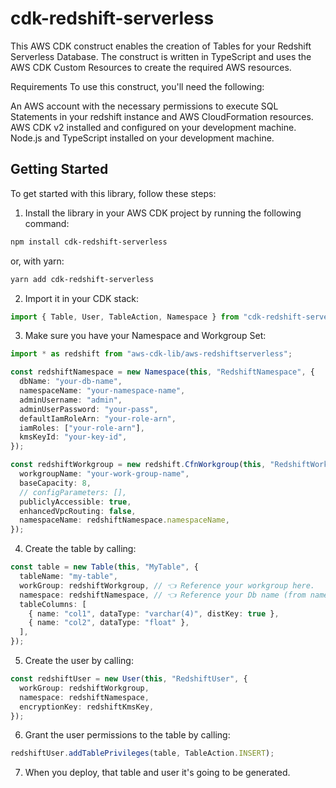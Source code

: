 # cdk-redshift-serverless

This AWS CDK construct enables the creation of Tables for your Redshift Serverless Database. The construct is written in TypeScript and uses the AWS CDK Custom Resources to create the required AWS resources.

Requirements To use this construct, you'll need the following:

An AWS account with the necessary permissions to execute SQL Statements in your redshift instance and AWS CloudFormation resources.
AWS CDK v2 installed and configured on your development machine.
Node.js and TypeScript installed on your development machine.

## Getting Started

To get started with this library, follow these steps:

1. Install the library in your AWS CDK project by running the following command:

```bash
npm install cdk-redshift-serverless
```

or, with yarn:

```bash
yarn add cdk-redshift-serverless
```

2. Import it in your CDK stack:

```ts
import { Table, User, TableAction, Namespace } from "cdk-redshift-serverless";
```

3. Make sure you have your Namespace and Workgroup Set:

```ts
import * as redshift from "aws-cdk-lib/aws-redshiftserverless";

const redshiftNamespace = new Namespace(this, "RedshiftNamespace", {
  dbName: "your-db-name",
  namespaceName: "your-namespace-name",
  adminUsername: "admin",
  adminUserPassword: "your-pass",
  defaultIamRoleArn: "your-role-arn",
  iamRoles: ["your-role-arn"],
  kmsKeyId: "your-key-id",
});

const redshiftWorkgroup = new redshift.CfnWorkgroup(this, "RedshiftWorkgroup", {
  workgroupName: "your-work-group-name",
  baseCapacity: 8,
  // configParameters: [],
  publiclyAccessible: true,
  enhancedVpcRouting: false,
  namespaceName: redshiftNamespace.namespaceName,
});
```

4. Create the table by calling:

```ts
const table = new Table(this, "MyTable", {
  tableName: "my-table",
  workGroup: redshiftWorkgroup, // 👈 Reference your workgroup here.
  namespace: redshiftNamespace, // 👈 Reference your Db name (from namespace) here.
  tableColumns: [
    { name: "col1", dataType: "varchar(4)", distKey: true },
    { name: "col2", dataType: "float" },
  ],
});
```

5. Create the user by calling:

```ts
const redshiftUser = new User(this, "RedshiftUser", {
  workGroup: redshiftWorkgroup,
  namespace: redshiftNamespace,
  encryptionKey: redshiftKmsKey,
});
```

6. Grant the user permissions to the table by calling:

```ts
redshiftUser.addTablePrivileges(table, TableAction.INSERT);
```

7. When you deploy, that table and user it's going to be generated.
